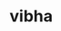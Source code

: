 <!DOCTYPE html>
<html>
<head>
	<title>vibha bossssss</title>
</head>
<body>
	<h1>vibha
	</h1>

</body>
</html>